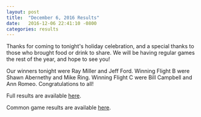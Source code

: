 ```yaml
---
layout: post
title:  "December 6, 2016 Results"
date:   2016-12-06 22:41:10 -0800
categories: results
---
```

Thanks for coming to tonight's holiday celebration, and a special thanks to those who brought food or drink to share. We will be having regular games the rest of the year, and hope to see you!

Our winners tonight were Ray Miller and Jeff Ford. Winning Flight B were Shawn Abernethy and Mike Ring. Winning Flight C were Bill Campbell and Ann Romeo. Congratulations to all!

Full results are available [here](https://mercerislandbridge.github.io/2016/161206E.htm).

Common game results are available [here](http://thecommongame.com/NiteResults/20161206Rank.html).

